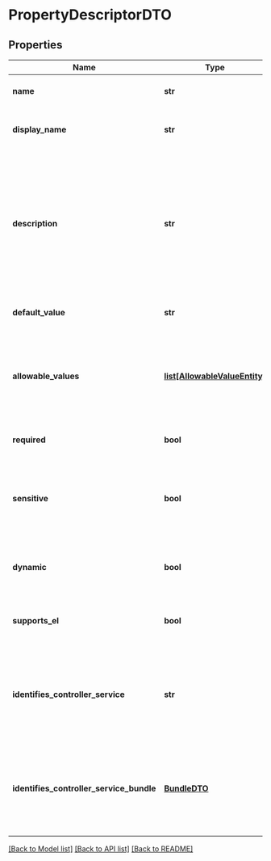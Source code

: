 # PropertyDescriptorDTO

## Properties
Name | Type | Description | Notes
------------ | ------------- | ------------- | -------------
**name** | **str** | The name for the property. | [optional] 
**display_name** | **str** | The human readable name for the property. | [optional] 
**description** | **str** | The description for the property. Used to relay additional details to a user or provide a mechanism of documenting intent. | [optional] 
**default_value** | **str** | The default value for the property. | [optional] 
**allowable_values** | [**list[AllowableValueEntity]**](AllowableValueEntity.md) | Allowable values for the property. If empty then the allowed values are not constrained. | [optional] 
**required** | **bool** | Whether the property is required. | [optional] 
**sensitive** | **bool** | Whether the property is sensitive and protected whenever stored or represented. | [optional] 
**dynamic** | **bool** | Whether the property is dynamic (user-defined). | [optional] 
**supports_el** | **bool** | Whether the property supports expression language. | [optional] 
**identifies_controller_service** | **str** | If the property identifies a controller service this returns the fully qualified type. | [optional] 
**identifies_controller_service_bundle** | [**BundleDTO**](BundleDTO.md) | If the property identifies a controller service this returns the bundle of the type, null otherwise. | [optional] 

[[Back to Model list]](../README.md#documentation-for-models) [[Back to API list]](../README.md#documentation-for-api-endpoints) [[Back to README]](../README.md)


